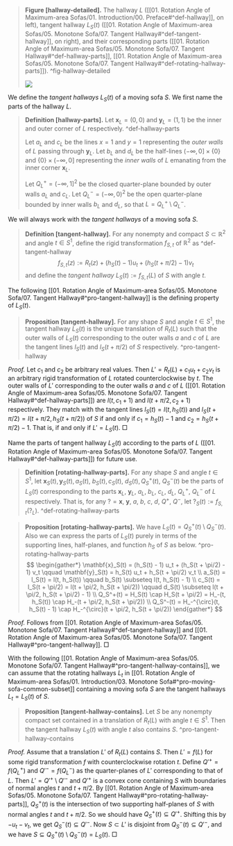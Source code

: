 > __Figure [hallway-detailed].__ The hallway $L$ ([[01. Rotation Angle of Maximum-area Sofas/01. Introduction/00. Preface#^def-hallway]], on left), tangent hallway $L_S(t)$ ([[01. Rotation Angle of Maximum-area Sofas/05. Monotone Sofa/07. Tangent Hallway#^def-tangent-hallway]], on right), and their corresponding parts ([[01. Rotation Angle of Maximum-area Sofas/05. Monotone Sofa/07. Tangent Hallway#^def-hallway-parts]], [[01. Rotation Angle of Maximum-area Sofas/05. Monotone Sofa/07. Tangent Hallway#^def-rotating-hallway-parts]]). ^fig-hallway-detailed
> 
> ![](images/hallway.svg)

We define the _tangent hallways_ $L_S(t)$ of a moving sofa $S$. We first name the parts of the hallway $L$.

> __Definition [hallway-parts].__ Let $\mathbf{x}_L = (0, 0)$ and $\mathbf{y}_L = (1, 1)$ be the inner and outer corner of $L$ respectively. ^def-hallway-parts
> 
> Let $a_L$ and $c_L$ be the lines $x=1$ and $y=1$ representing the _outer walls_ of $L$ passing through $\mathbf{y}_L$. Let $b_L$ and $d_L$ be the half-lines $(-\infty, 0] \times \left\{ 0 \right\}$ and $\left\{ 0 \right\} \times (-\infty, 0]$ representing the _inner walls_ of $L$ emanating from the inner corner $\mathbf{x}_L$.
> 
> Let $Q_L^+ = (-\infty, 1]^2$ be the closed quarter-plane bounded by outer walls $a_L$ and $c_L$. Let $Q_L^- = (-\infty, 0)^2$ be the open quarter-plane bounded by inner walls $b_L$ and $d_L$, so that $L = Q_L^+ \setminus Q_L^-$.

We will always work with the _tangent hallways_ of a moving sofa $S$.

> __Definition [tangent-hallway].__ For any nonempty and compact $S \subset \mathbb{R}^2$ and angle $t \in S^1$, define the rigid transformation $f_{S, t}$ of $\mathbb{R}^2$ as ^def-tangent-hallway
$$
f_{S, t}(z) := R_t(z) + (h_S(t) - 1)  u_t + (h_S(t + \pi/2) - 1) v_t
$$
> and define the _tangent hallway_ $L_S(t) := f_{S, t}(L)$ of $S$ with angle $t$.

The following [[01. Rotation Angle of Maximum-area Sofas/05. Monotone Sofa/07. Tangent Hallway#^pro-tangent-hallway]] is the defining property of $L_S(t)$.

> __Proposition [tangent-hallway].__ For any shape $S$ and angle $t \in S^1$, the tangent hallway $L_S(t)$ is the unique translation of $R_t(L)$ such that the outer walls of $L_S(t)$ corresponding to the outer walls $a$ and $c$ of $L$ are the tangent lines $l_S(t)$ and $l_S(t + \pi/2)$ of $S$ respectively. ^pro-tangent-hallway

_Proof._ Let $c_1$ and $c_2$ be arbitrary real values. Then $L' = R_t(L) + c_1 u_t + c_2 v_t$ is an arbitrary rigid transformation of $L$ rotated counterclockwise by $t$. The outer walls of $L'$ corresponding to the outer walls $a$ and $c$ of $L$ ([[01. Rotation Angle of Maximum-area Sofas/05. Monotone Sofa/07. Tangent Hallway#^def-hallway-parts]]) are $l(t, c_1 + 1)$ and $l(t + \pi/2, c_2 + 1)$ respectively. They match with the tangent lines $l_S(t) = l(t, h_S(t))$ and $l_S(t + \pi/2) = l(t + \pi/2, h_S(t + \pi/2))$ of $S$ if and only if $c_1 = h_S(t) - 1$ and $c_2 = h_S(t + \pi/2) - 1$. That is, if and only if $L' = L_S(t)$. □

Name the parts of tangent hallway $L_S(t)$ according to the parts of $L$ ([[01. Rotation Angle of Maximum-area Sofas/05. Monotone Sofa/07. Tangent Hallway#^def-hallway-parts]]) for future use.

> __Definition [rotating-hallway-parts].__ For any shape $S$ and angle $t \in S^1$, let $\mathbf{x}_S(t), \mathbf{y}_S(t), a_S(t)$, $b_S(t), c_S(t)$, $d_S(t), Q^+_S(t)$, $Q^-_S(t)$ be the parts of $L_S(t)$ corresponding to the parts $\mathbf{x}_L$, $\mathbf{y}_L$, $a_L$, $b_L$, $c_L$, $d_L$, $Q^+_L$, $Q^-_L$ of $L$ respectively. That is, for any $? = \mathbf{x}$, $\mathbf{y}$, $a$, $b$, $c$, $d$, $Q^+$, $Q^-$, let $?_S(t) := f_{S, t}(?_L)$. ^def-rotating-hallway-parts

> __Proposition [rotating-hallway-parts].__ We have $L_S(t) = Q_S^+(t) \setminus Q_S^-(t)$. Also we can express the parts of $L_S(t)$ purely in terms of the supporting lines, half-planes, and function $h_S$ of $S$ as below. ^pro-rotating-hallway-parts
$$
\begin{gather*}
\mathbf{x}_S(t) = (h_S(t) - 1) u_t + (h_S(t + \pi/2) - 1) v_t \qquad
\mathbf{y}_S(t) = h_S(t) u_t + h_S(t + \pi/2) v_t \\
a_S(t) = l_S(t) = l(t, h_S(t)) \qquad
b_S(t) \subseteq l(t, h_S(t) - 1) \\
c_S(t) = l_S(t + \pi/2) = l(t + \pi/2, h_S(t + \pi/2)) \qquad 
d_S(t) \subseteq l(t + \pi/2, h_S(t + \pi/2) - 1) \\
Q_S^+(t) = H_S(t) \cap H_S(t + \pi/2) = H_-(t, h_S(t)) \cap H_-(t + \pi/2, h_S(t + \pi/2)) \\
Q_S^-(t) = H_-^{\circ}(t, h_S(t) - 1) \cap H_-^{\circ}(t + \pi/2, h_S(t + \pi/2))
\end{gather*}
$$

_Proof._ Follows from [[01. Rotation Angle of Maximum-area Sofas/05. Monotone Sofa/07. Tangent Hallway#^def-tangent-hallway]] and [[01. Rotation Angle of Maximum-area Sofas/05. Monotone Sofa/07. Tangent Hallway#^pro-tangent-hallway]]. □

With the following [[01. Rotation Angle of Maximum-area Sofas/05. Monotone Sofa/07. Tangent Hallway#^pro-tangent-hallway-contains]], we can assume that the rotating hallways $L_t$ in [[01. Rotation Angle of Maximum-area Sofas/01. Introduction/03. Monotone Sofa#^pro-moving-sofa-common-subset]] containing a moving sofa $S$ are the tangent hallways $L_t = L_S(t)$ of $S$.

> __Proposition [tangent-hallway-contains].__ Let $S$ be any nonempty compact set contained in a translation of $R_t(L)$ with angle $t \in S^1$. Then the tangent hallway $L_S(t)$ with angle $t$ also contains $S$. ^pro-tangent-hallway-contains

_Proof._ Assume that a translation $L'$ of $R_t(L)$ contains $S$. Then $L' = f(L)$ for some rigid transformation $f$ with counterclockwise rotation $t$. Define $Q'^+ = f(Q^+_L)$ and $Q'^- = f(Q^-_L)$ as the quarter-planes of $L'$ corresponding to that of $L$. Then $L' = Q'^+ \setminus Q'^-$ and $Q'^+$ is a convex cone containing $S$ with boundaries of normal angles $t$ and $t + \pi/2$. By [[01. Rotation Angle of Maximum-area Sofas/05. Monotone Sofa/07. Tangent Hallway#^pro-rotating-hallway-parts]], $Q_S^+(t)$ is the intersection of two supporting half-planes of $S$ with normal angles $t$ and $t + \pi/2$. So we should have $Q_S^+(t) \subseteq Q'^+$. Shifting this by $-u_t - v_t$, we get $Q_S^-(t) \subseteq Q'^-$. Now $S \subset L'$ is disjoint from $Q_S^-(t) \subseteq Q'^-$, and we have $S \subseteq Q_S^+(t) \setminus Q_S^-(t) = L_S(t)$. □